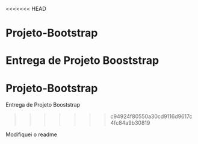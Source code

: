 <<<<<<< HEAD
# Projeto-Bootstrap

Entrega de Projeto Booststrap
=======
# Projeto-Bootstrap

Entrega de Projeto Booststrap
>>>>>>> c94924f80550a30cd9116d9617c4fc84a9b30819


Modifiquei o readme